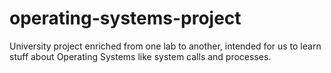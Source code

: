 # operating-systems-project
University project enriched from one lab to another, intended for us to learn stuff about Operating Systems like system calls and processes.
